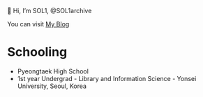 👋 Hi, I’m SOL1, @SOL1archive

You can visit [My Blog](https://sol1archive.github.io/)

# Schooling
- Pyeongtaek High School
- 1st year Undergrad - Library and Information Science - Yonsei University, Seoul, Korea
  
